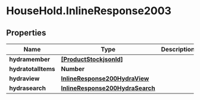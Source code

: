# HouseHold.InlineResponse2003

## Properties

Name | Type | Description | Notes
------------ | ------------- | ------------- | -------------
**hydramember** | [**[ProductStockjsonld]**](ProductStockjsonld.md) |  | 
**hydratotalItems** | **Number** |  | [optional] 
**hydraview** | [**InlineResponse200HydraView**](InlineResponse200HydraView.md) |  | [optional] 
**hydrasearch** | [**InlineResponse200HydraSearch**](InlineResponse200HydraSearch.md) |  | [optional] 


